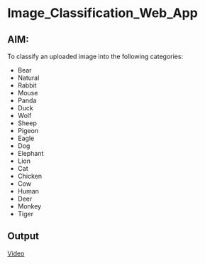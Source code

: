 # Image_Classification_Web_App

## AIM:
To classify an uploaded image into the following categories:
 - Bear
 - Natural
 - Rabbit
 - Mouse
 - Panda
 - Duck
 - Wolf
 - Sheep
 - Pigeon
 - Eagle 
 - Dog
 - Elephant
 - Lion
 - Cat 
 - Chicken
 - Cow
 - Human
 - Deer 
 - Monkey
 - Tiger

## Output
[Video](video/Flask_app.mp4)
